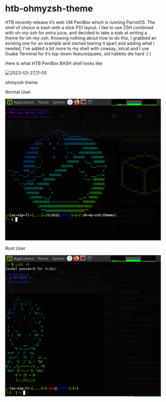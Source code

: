 # htb-ohmyzsh-theme

HTB recently release it’s web VM PwnBox which is running ParrotOS. The shell of choice is bash with a slick PS1 layout. I like to use ZSH combined with oh-my-zsh for extra juice, and decided to take a stab at writing a theme for oh-my-zsh. Knowing nothing about how to do this, I grabbed an existing one for an example and started tearing it apart and adding what I needed. I’ve added a bit more to my shell with cowsay, lolcat and I use Guake Terminal for it’s top-down feature(quake, old habbits die hard :) )

Here is what HTB PwnBox BASH shell looks like

![2023-03-27_11-05](https://user-images.githubusercontent.com/128290319/227807577-5a3a148e-3e7f-415a-9c80-06a200ff2797.png)

ohmyzsh theme

Normal User

![normal_user](images/htb-ohmyzsh-normal-user.png?raw=true "Normal User")

Root User

![normal_user](images/htb-ohmyzsh-root-user.png?raw=true "Root User")
